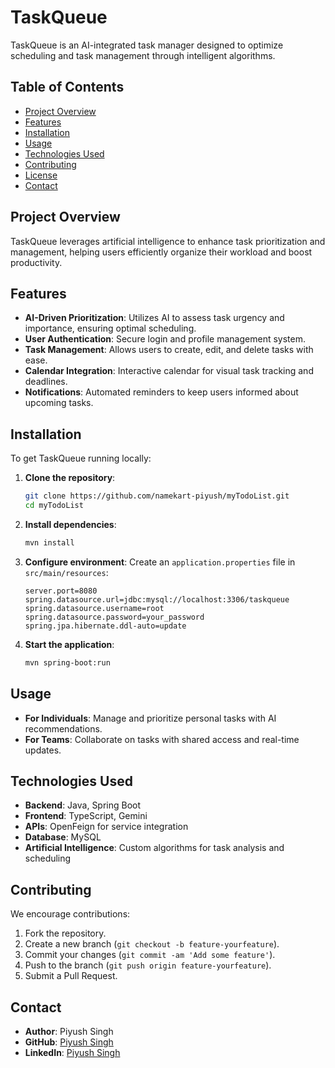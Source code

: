 # TaskQueue

TaskQueue is an AI-integrated task manager designed to optimize scheduling and task management through intelligent algorithms.


## Table of Contents
- [Project Overview](#project-overview)
- [Features](#features)
- [Installation](#installation)
- [Usage](#usage)
- [Technologies Used](#technologies-used)
- [Contributing](#contributing)
- [License](#license)
- [Contact](#contact)

## Project Overview
TaskQueue leverages artificial intelligence to enhance task prioritization and management, helping users efficiently organize their workload and boost productivity.

## Features
- **AI-Driven Prioritization**: Utilizes AI to assess task urgency and importance, ensuring optimal scheduling.
- **User Authentication**: Secure login and profile management system.
- **Task Management**: Allows users to create, edit, and delete tasks with ease.
- **Calendar Integration**: Interactive calendar for visual task tracking and deadlines.
- **Notifications**: Automated reminders to keep users informed about upcoming tasks.

## Installation
To get TaskQueue running locally:

1. **Clone the repository**:
   ```bash
   git clone https://github.com/namekart-piyush/myTodoList.git
   cd myTodoList
   ```

2. **Install dependencies**:
   ```bash
   mvn install
   ```

3. **Configure environment**:
   Create an `application.properties` file in `src/main/resources`:
   ```plaintext
   server.port=8080
   spring.datasource.url=jdbc:mysql://localhost:3306/taskqueue
   spring.datasource.username=root
   spring.datasource.password=your_password
   spring.jpa.hibernate.ddl-auto=update
   ```

4. **Start the application**:
   ```bash
   mvn spring-boot:run
   ```

## Usage
- **For Individuals**: Manage and prioritize personal tasks with AI recommendations.
- **For Teams**: Collaborate on tasks with shared access and real-time updates.

## Technologies Used
- **Backend**: Java, Spring Boot
- **Frontend**: TypeScript, Gemini
- **APIs**: OpenFeign for service integration
- **Database**: MySQL
- **Artificial Intelligence**: Custom algorithms for task analysis and scheduling

## Contributing
We encourage contributions:
1. Fork the repository.
2. Create a new branch (`git checkout -b feature-yourfeature`).
3. Commit your changes (`git commit -am 'Add some feature'`).
4. Push to the branch (`git push origin feature-yourfeature`).
5. Submit a Pull Request.

## Contact
- **Author**: Piyush Singh
- **GitHub**: [Piyush Singh](https://github.com/namekart-piyush)
- **LinkedIn**: [Piyush Singh](https://www.linkedin.com/in/piyush-singh908)
